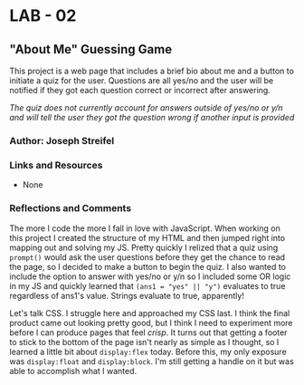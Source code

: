 # LAB - 02

## "About Me" Guessing Game

This project is a web page that includes a brief bio about me and a button to initiate a quiz for the user. Questions are all yes/no and the user will be notified if they got each question correct or incorrect after answering.

*The quiz does not currently account for answers outside of yes/no or y/n and will tell the user they got the question wrong if another input is provided*

### Author: Joseph Streifel

### Links and Resources

* None

### Reflections and Comments

The more I code the more I fall in love with JavaScript. When working on this project I created the structure of my HTML and then jumped right into mapping out and solving my JS. Pretty quickly I relized that a quiz using `prompt()` would ask the user questions before they get the chance to read the page, so I decided to make a button to begin the quiz. I also wanted to include the option to answer with yes/no or y/n so I included some OR logic in my JS and quickly learned that `(ans1 = "yes" || "y")` evaluates to true regardless of ans1's value. Strings evaluate to true, apparently!

Let's talk CSS. I struggle here and approached my CSS last. I think the final product came out looking pretty good, but I think I need to experiment more before I can produce pages that feel *crisp*. It turns out that getting a footer to stick to the bottom of the page isn't nearly as simple as I thought, so I learned a little bit about `display:flex` today. Before this, my only exposure was `display:float` and `display:block`. I'm still getting a handle on it but was able to accomplish what I wanted.